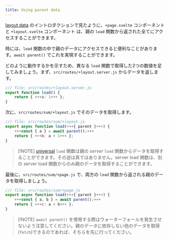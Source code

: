 ```yaml
---
title: Using parent data
---
```


[layout data](/tutorial/kit/layout-data) のイントロダクションで見たように、`+page.svelte` コンポーネントと `+layout.svelte` コンポーネント は、親の `load` 関数から返された全てにアクセスすることができます。

時には、`load` 関数の中で親のデータにアクセスできると便利なことがあります。`await parent()` でこれを実現することができます。

どのように動作するかを示すため、異なる `load` 関数で取得した2つの数値を足してみましょう。まず、`src/routes/+layout.server.js` からデータを返します。

```js
/// file: src/routes/+layout.server.js
export function load() {
	return { +++a: 1+++ };
}
```

次に、`src/routes/sum/+layout.js` でそのデータを取得します。

```js
/// file: src/routes/sum/+layout.js
export async function load(+++{ parent }+++) {
	+++const { a } = await parent();+++
	return { +++b: a + 1+++ };
}
```

> [!NOTE] [universal](/tutorial/kit/universal-load-functions) `load` 関数は親の _server_ `load` 関数からデータを取得することができます。その逆は真ではありません。server load 関数は、別の server load 関数からのみ親のデータを取得することができます。

最後に、`src/routes/sum/+page.js` で、両方の `load` 関数から返される親のデータを取得しましょう。

```js
/// file: src/routes/sum/+page.js
export async function load(+++{ parent }+++) {
	+++const { a, b } = await parent();+++
	return { +++c: a + b+++ };
}
```

> [!NOTE] `await parent()` を使用する際はウォーターフォールを発生させないよう注意してください。親のデータに依存しない他のデータを取得(`fetch`)できるのであれば、そちらを先に行ってください。
